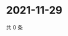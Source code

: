 # 2021-11-29

共 0 条

<!-- BEGIN WEIBO -->
<!-- 最后更新时间 Mon Nov 29 2021 00:16:14 GMT+0800 (China Standard Time) -->

<!-- END WEIBO -->
